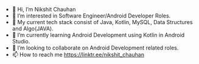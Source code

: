 - 👋 Hi, I’m Nikshit Chauhan
- 👀 I’m interested in Software Engineer/Android Developer Roles.
- 🌱 My current tech stack consist of Java, Kotlin, MySQL, Data Structures and Algo(JAVA).
- 🌱 I’m currently learning Android Development using Kotlin in Android Studio.
- 💞️ I’m looking to collaborate on Android Development related roles.
- 📫 How to reach me https://linktr.ee/nikshit_chauhan

<!---
nikshit-chauhan/nikshit-chauhan is a ✨ special ✨ repository because its `README.md` (this file) appears on your GitHub profile.
You can click the Preview link to take a look at your changes.
--->
